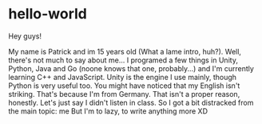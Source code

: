 # hello-world

Hey guys!

My name is Patrick and im 15 years old (What a lame intro, huh?). Well, there's not much to say about me...
I programed a few things in Unity, Python, Java and Go (noone knows that one, probably...) and I'm currently learning C++ and JavaScript.
Unity is the engine I use mainly, though Python is very useful too.
You might have noticed that my English isn't striking. That's because I'm from Germany.
That isn't a proper reason, honestly. Let's just say I didn't listen in class.
So I got a bit distracked from the main topic: me
But I'm to lazy, to write anything more XD

